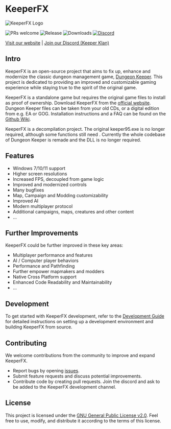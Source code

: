 # KeeperFX

![KeeperFX Logo](https://keeperfx.net/img/top-banner.png)

![PRs welcome](https://img.shields.io/badge/PRs-welcome-brightgreen?style=flat-square)
![Release](https://img.shields.io/github/v/release/dkfans/keeperfx?style=flat-square)
![Downloads](https://img.shields.io/github/downloads/dkfans/keeperfx/total?style=flat-square)
[![Discord](https://img.shields.io/discord/480505152806191114?style=flat-square)](https://discord.gg/hE4p7vy2Hb)

[Visit our website](https://keeperfx.net) | [Join our Discord (Keeper Klan)](https://discord.gg/hE4p7vy2Hb)


## Intro

KeeperFX is an open-source project that aims to fix up, enhance and modernize the classic dungeon management game, [Dungeon Keeper](https://en.wikipedia.org/wiki/Dungeon_Keeper).
This project is dedicated to providing an improved and customizable gaming experience while staying true to the spirit of the original game.

KeeperFX is a standalone game but requires the original game files to install as proof of ownership. Download KeeperFX from the [official website](https://keeperfx.net). Dungeon Keeper files can be taken from your old CDs, or a digital edition from e.g. EA or GOG. Installation instructions and a FAQ can be found on the [Github Wiki](https://github.com/dkfans/keeperfx/wiki).

KeeperFX is a decompilation project. The original keeper95.exe is no longer required, although some functions still need .
Currently the whole codebase of Dungeon Keeper is remade and the DLL is no longer required.

## Features

- Windows 7/10/11 support
- Higher screen resolutions
- Increased FPS, decoupled from game logic
- Improved and modernized controls
- Many bugfixes
- Map, Campaign and Modding customizability
- Improved AI
- Modern multiplayer protocol
- Additional campaigns, maps, creatures and other content
- ...


## Further Improvements

KeeperFX could be further improved in these key areas:

- Multiplayer performance and features
- AI / Computer player behaviors
- Performance and Pathfinding
- Further empower mapmakers and modders
- Native Cross Platform support
- Enhanced Code Readability and Maintainability
- ...


## Development

To get started with KeeperFX development, refer to the [Development Guide](https://github.com/dkfans/keeperfx/wiki/Building-KeeperFX) for detailed instructions on setting up a development environment and building KeeperFX from source.


## Contributing

We welcome contributions from the community to improve and expand KeeperFX.
- Report bugs by opening [issues](https://github.com/dkfans/keeperfx/issues).
- Submit feature requests and discuss potential improvements.
- Contribute code by creating pull requests. Join the discord and ask to be added to the KeeperFX development channel.


## License

This project is licensed under the [GNU General Public License v2.0](LICENSE). Feel free to use, modify, and distribute it according to the terms of this license.

